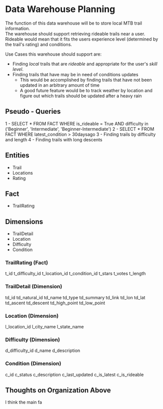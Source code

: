 # Data Warehouse Planning

The function of this data warehouse will be to store local MTB trail information.  
The warehouse should support retrieving rideable trails near a user.  
Rideable would mean that it fits the users experience level (determined by the trail's rating) and conditions.

Use Cases this warehouse should support are:
- Finding *local* trails that are *rideable* and appropriate for the user's *skill level*.
- Finding trails that have may be in need of conditions updates
	- This would be accomplished by finding trails that have not been updated in an arbitrary amount of time
	- A good future feature would be to track weather by location and figure out which trails should be updated after a heavy rain

## Pseudo - Queries
1 - SELECT * FROM FACT WHERE is_rideable = True AND difficulty in ('Beginner', 'Intermediate', 'Beginner-Intermediate')
2 - SELECT * FROM FACT WHERE latest_condition > 30daysago
3 - Finding trails by difficulty and length
4 - Finding trails with long descents

## Entities
- Trail
- Locations
- Rating

## Fact
- TrailRating

## Dimensions
- TrailDetail
- Location
- Difficulty
- Condition

### TrailRating (Fact)
t_id
t_difficulty_id
t_location_id
t_condition_id
t_stars
t_votes
t_length

### TrailDetail (Dimension)
td_id
td_natural_id
td_name
td_type
td_summary
td_link
td_lon
td_lat
td_ascent
td_descent
td_high_point
td_low_point

### Location (Dimension)
l_location_id
l_city_name
l_state_name

### Difficulty (Dimension)
d_difficulty_id
d_name
d_description

### Condition (Dimension)
c_id
c_status
c_description
c_last_updated
c_is_latest
c_is_rideable

## Thoughts on Organization Above
I think the main fa